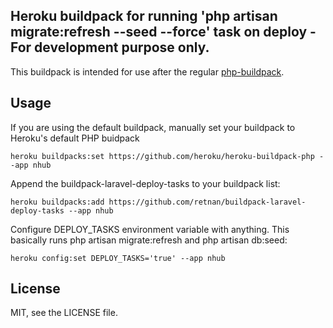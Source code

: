 ## Heroku buildpack for running 'php artisan migrate:refresh --seed --force' task on deploy - For development purpose only.

This buildpack is intended for use after the regular [php-buildpack].

## Usage

If you are using the default buildpack, manually set your buildpack to Heroku's default PHP buidpack

```
heroku buildpacks:set https://github.com/heroku/heroku-buildpack-php --app nhub
```

Append the buildpack-laravel-deploy-tasks to your buildpack list:

```
heroku buildpacks:add https://github.com/retnan/buildpack-laravel-deploy-tasks --app nhub
```

Configure DEPLOY_TASKS environment variable with anything. This basically runs php artisan migrate:refresh and php artisan db:seed:

```
heroku config:set DEPLOY_TASKS='true' --app nhub
```

## License

MIT, see the LICENSE file.

[php-buildpack]:https://github.com/heroku/heroku-buildpack-php
